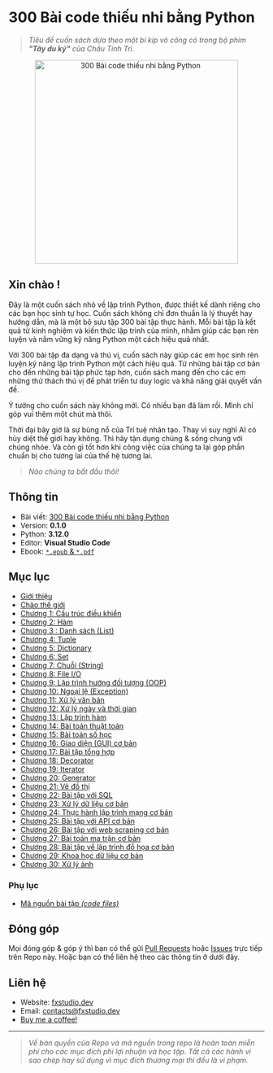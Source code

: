 # 300 Bài code thiếu nhi bằng Python

> _Tiêu đề cuốn sách dựa theo một bí kíp võ công có trong bộ phim **"Tây du ký"** của Châu Tinh Trì._

<div align="center">
  <a href="https://fxstudio.dev/300-bai-code-thieu-nhi-bang-python-ebook/">
    <img src="https://fxstudio.dev/wp-content/uploads/2024/06/Copy-of-300-Bai-code-thieu-nhi-bang-Python-655x1024.png" alt="300 Bài code thiếu nhi bằng Python" width="400">
  </a>
</div>

## Xin chào !

Đây là một cuốn sách nhỏ về lập trình Python, được thiết kế dành riêng cho các bạn học sinh tự học. Cuốn sách không chỉ đơn thuần là lý thuyết hay hướng dẫn, mà là một bộ sưu tập 300 bài tập thực hành. Mỗi bài tập là kết quả từ kinh nghiệm và kiến thức lập trình của mình, nhằm giúp các bạn rèn luyện và nắm vững kỹ năng Python một cách hiệu quả nhất.

Với 300 bài tập đa dạng và thú vị, cuốn sách này giúp các em học sinh rèn luyện kỹ năng lập trình Python một cách hiệu quả. Từ những bài tập cơ bản cho đến những bài tập phức tạp hơn, cuốn sách mang đến cho các em những thử thách thú vị để phát triển tư duy logic và khả năng giải quyết vấn đề.

Ý tưởng cho cuốn sách này không mới. Có nhiều bạn đã làm rồi. Mình chỉ góp vui thêm một chút mà thôi.

Thời đại bây giờ là sự bùng nổ của Trí tuệ nhân tạo. Thay vì suy nghĩ AI có hủy diệt thế giới hay không. Thì hãy tận dụng chúng & sống chung với chúng nhóe. Và còn gì tốt hơn khi công việc của chúng ta lại góp phần chuẩn bị cho tương lai của thế hệ tương lai.

> _Nào chúng ta bắt đầu thôi!_

## Thông tin

* Bài viết: [300 Bài code thiếu nhi bằng Python](https://fxstudio.dev/300-bai-code-thieu-nhi-bang-python-ebook/)
* Version: **0.1.0**
* Python: **3.12.0**
* Editor: **Visual Studio Code**
* Ebook: [`*.epub` & `*.pdf`](https://drive.google.com/drive/folders/1rkVazGHkQiCJCVh2i9bXu2HZvUYtxh-b)

## Mục lục

- [Giới thiệu](./gioithieu.md)
- [Chào thế giới](./000.md)
- [Chương 1: Cấu trúc điều khiển](./001_010/Readme.md)
- [Chương 2: Hàm](./011_020/Readme.md)
- [Chương 3 : Danh sách (List)](./021_030/Readme.md)
- [Chương 4: Tuple](./031_040/Readme.md)
- [Chương 5: Dictionary](./041_050/Readme.md)
- [Chương 6: Set](./051_060/Readme.md)
- [Chương 7: Chuỗi (String)](./061_070/Readme.md)
- [Chương 8: File I/O](./071_080/Readme.md)
- [Chương 9: Lập trình hướng đối tượng (OOP)](./081_090/Readme.md)
- [Chương 10: Ngoại lệ (Exception)](./091_100/Readme.md)
- [Chương 11: Xử lý văn bản](./101_110/Readme.md)
- [Chương 12: Xử lý ngày và thời gian](./111_120/Readme.md)
- [Chương 13: Lập trình hàm](./121_130/Readme.md)
- [Chương 14: Bài toán thuật toán](./131_140/Readme.md)
- [Chương 15: Bài toán số học](./141_150/Readme.md)
- [Chương 16: Giao diện (GUI) cơ bản](./151_160/Readme.md)
- [Chương 17: Bài tập tổng hợp](./161_170/Readme.md)
- [Chương 18: Decorator](./171_180/Readme.md)
- [Chương 19: Iterator](./181_190/Readme.md)
- [Chương 20: Generator](./191_200/Readme.md)
- [Chương 21: Vẽ đồ thị](./201_210/Readme.md)
- [Chương 22: Bài tập với SQL](./211_220/Readme.md)
- [Chương 23: Xử lý dữ liệu cơ bản](./221_230/Readme.md)
- [Chương 24: Thực hành lập trình mạng cơ bản](./231_240/Readme.md)
- [Chương 25: Bài tập với API cơ bản](./241_250/Readme.md)
- [Chương 26: Bài tập với web scraping cơ bản](./251_260/Readme.md)
- [Chương 27: Bài toán ma trận cơ bản](./261_270/Readme.md)
- [Chương 28: Bài tập về lập trình đồ họa cơ bản](./271_280/Readme.md)
- [Chương 29: Khoa học dữ liệu cơ bản](./281_290/Readme.md)
- [Chương 30: Xử lý ảnh](./291_300/Readme.md)

### Phụ lục

- [Mã nguồn bài tập _(code files)_](./code/README.md)

## Đóng góp

Mọi đóng góp & góp ý thì bạn có thể gửi [Pull Requests](https://github.com/fx-studio/Python_300_kids/pulls) hoặc [Issues](https://github.com/fx-studio/Python_300_kids/issues) trực tiếp trên Repo này. Hoặc bạn có thể liên hệ theo các thông tin ở dưới đây.

## Liên hệ

- Website: [fxstudio.dev](https://fxstudio.dev/)
- Email: [contacts@fxstudio.dev](contacts@fxstudio.dev)
- [Buy me a coffee!](https://fxstudio.dev/donate/)

---

> *Về bản quyền của Repo và mã nguồn trong repo là hoàn toàn miễn phí cho các mục đích phi lợi nhuận và học tập. Tất cả các hành vi sao chép hay sử dụng vì mục đích thương mại thì đều là vi phạm.*
